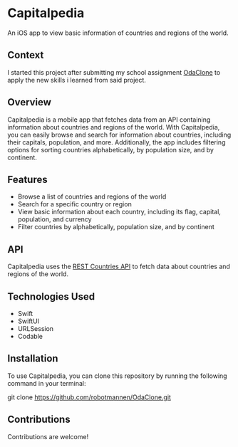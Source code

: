 # Capitalpedia

An iOS app to view basic information of countries and regions of the world. 

## Context

I started this project after submitting my school assignment [OdaClone](https://github.com/robotmannen/OdaClone) to apply the new skills i learned from said project.

## Overview

Capitalpedia is a mobile app that fetches data from an API containing information about countries and regions of the world. With Capitalpedia, you can easily browse and search for information about countries, including their capitals, population, and more. Additionally, the app includes filtering options for sorting countries alphabetically, by population size, and by continent.

## Features

- Browse a list of countries and regions of the world
- Search for a specific country or region
- View basic information about each country, including its flag, capital, population, and currency
- Filter countries by alphabetically, population size, and by continent

## API

Capitalpedia uses the [REST Countries API](https://restcountries.com/) to fetch data about countries and regions of the world. 

## Technologies Used

- Swift
- SwiftUI
- URLSession
- Codable

## Installation

To use Capitalpedia, you can clone this repository by running the following command in your terminal:

git clone https://github.com/robotmannen/OdaClone.git

## Contributions

Contributions are welcome! 

